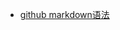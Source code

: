 - [github markdown语法](https://docs.github.com/cn/free-pro-team@latest/github/writing-on-github/basic-writing-and-formatting-syntax)